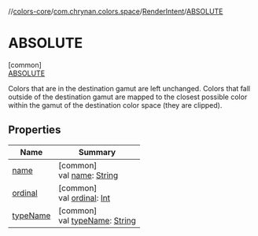 //[colors-core](../../../../index.md)/[com.chrynan.colors.space](../../index.md)/[RenderIntent](../index.md)/[ABSOLUTE](index.md)

# ABSOLUTE

[common]\
[ABSOLUTE](index.md)

Colors that are in the destination gamut are left unchanged. Colors that fall outside of the destination gamut are mapped to the closest possible color within the gamut of the destination color space (they are clipped).

## Properties

| Name | Summary |
|---|---|
| [name](index.md#-372974862%2FProperties%2F1346026436) | [common]<br>val [name](index.md#-372974862%2FProperties%2F1346026436): [String](https://kotlinlang.org/api/latest/jvm/stdlib/kotlin/-string/index.html) |
| [ordinal](index.md#-739389684%2FProperties%2F1346026436) | [common]<br>val [ordinal](index.md#-739389684%2FProperties%2F1346026436): [Int](https://kotlinlang.org/api/latest/jvm/stdlib/kotlin/-int/index.html) |
| [typeName](../type-name.md) | [common]<br>val [typeName](../type-name.md): [String](https://kotlinlang.org/api/latest/jvm/stdlib/kotlin/-string/index.html) |
